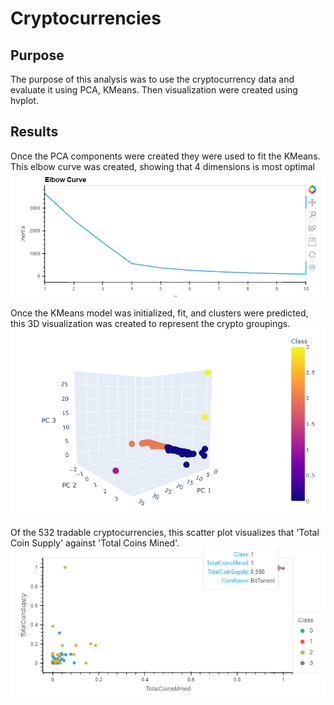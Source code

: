 # Cryptocurrencies

## Purpose
The purpose of this analysis was to use the cryptocurrency data and evaluate it using PCA, KMeans. 
Then visualization were created using hvplot.


## Results

Once the PCA components were created they were used to fit the KMeans. 
This elbow curve was created, showing that 4 dimensions is most optimal
![Elbow Curve](Images/elbow_curve.png)

Once the KMeans model was initialized, fit, and clusters were predicted, this 3D visualization was created to represent the crypto groupings.
![3D Scatter](Images/pca_cluster.png)

Of the 532 tradable cryptocurrencies, this scatter plot visualizes that 'Total Coin Supply' against 'Total Coins Mined'.
![2D Scatter](Images/tcs_tcm_scatter.png)
